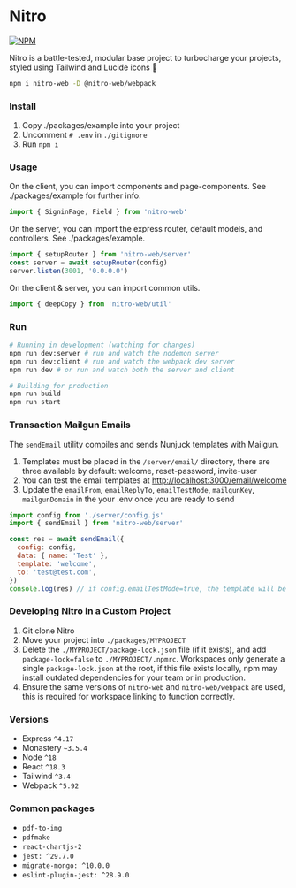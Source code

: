 # Nitro

[![NPM](https://img.shields.io/npm/v/nitro-web.svg)](https://www.npmjs.com/package/nitro-web)

Nitro is a battle-tested, modular base project to turbocharge your projects, styled using Tailwind and Lucide icons 🚀

```bash
npm i nitro-web -D @nitro-web/webpack
```

### Install

1. Copy ./packages/example into your project
5. Uncomment `# .env` in `./gitignore`  
5. Run `npm i`

### Usage

On the client, you can import components and page-components. See ./packages/example for further info.

```javascript
import { SigninPage, Field } from 'nitro-web'
```

On the server, you can import the express router, default models, and controllers. See ./packages/example.

```javascript
import { setupRouter } from 'nitro-web/server'
const server = await setupRouter(config)
server.listen(3001, '0.0.0.0')
```

On the client & server, you can import common utils.

```javascript
import { deepCopy } from 'nitro-web/util'
```

### Run

```bash
# Running in development (watching for changes)
npm run dev:server # run and watch the nodemon server
npm run dev:client # run and watch the webpack dev server
npm run dev # or run and watch both the server and client

# Building for production
npm run build
npm run start
```

### Transaction Mailgun Emails

The `sendEmail` utility compiles and sends Nunjuck templates with Mailgun.

1. Templates must be placed in the `/server/email/` directory, there are three available by default: welcome, reset-password, invite-user
2. You can test the email templates at [http://localhost:3000/email/welcome](http://localhost:3000/email/welcome)
3. Update the `emailFrom`, `emailReplyTo`, `emailTestMode`, `mailgunKey`, `mailgunDomain` in the your .env once you are ready to send

```js
import config from './server/config.js'
import { sendEmail } from 'nitro-web/server'

const res = await sendEmail({
  config: config,
  data: { name: 'Test' },
  template: 'welcome',
  to: 'test@test.com',
})
console.log(res) // if config.emailTestMode=true, the template will be returned 
```

### Developing Nitro in a Custom Project

1. Git clone Nitro
1. Move your project into `./packages/MYPROJECT`
2. Delete the `./MYPROJECT/package-lock.json` file (if it exists), and add `package-lock=false` to `./MYPROJECT/.npmrc`. Workspaces only generate a single `package-lock.json` at the root, if this file exists locally, npm may install outdated dependencies for your team or in production.
3. Ensure the same versions of `nitro-web` and `nitro-web/webpack` are used, this is required for workspace linking to function correctly.

### Versions

- Express `^4.17`
- Monastery `~3.5.4`
- Node `^18`
- React `^18.3`
- Tailwind `^3.4`
- Webpack `^5.92`

### Common packages

- `pdf-to-img`
- `pdfmake`
- `react-chartjs-2`
- `jest: ^29.7.0`
- `migrate-mongo: ^10.0.0`
- `eslint-plugin-jest: ^28.9.0`
